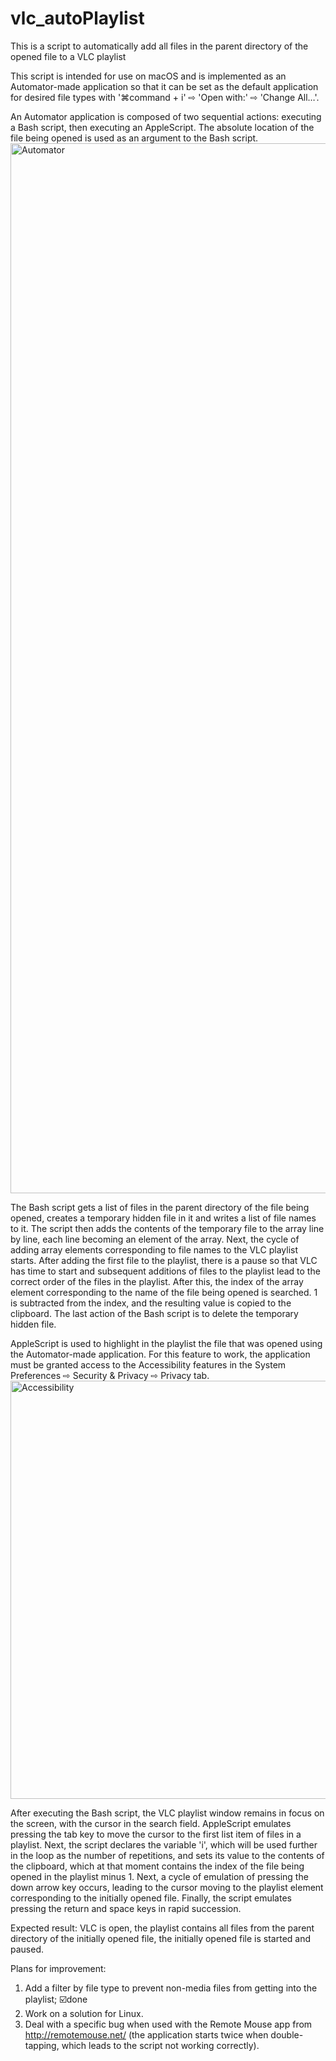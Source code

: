 # vlc_autoPlaylist
This is a script to automatically add all files in the parent directory of the opened file to a VLC playlist

This script is intended for use on macOS and is implemented as an Automator-made application so that it can be set as the default application for desired file types with '⌘command + i' ⇨ 'Open with:' ⇨ 'Change All…'. 

An Automator application is composed of two sequential actions: executing a Bash script, then executing an AppleScript. The absolute location of the file being opened is used as an argument to the Bash script. 
<img width="1680" alt="Automator" src="https://github.com/PhoenixWhitebrow/vlc_autoPlaylist/assets/85649316/80a2e0c4-b218-4cda-83af-7b63735c697a">

The Bash script gets a list of files in the parent directory of the file being opened, creates a temporary hidden file in it and writes a list of file names to it. The script then adds the contents of the temporary file to the array line by line, each line becoming an element of the array.
Next, the cycle of adding array elements corresponding to file names to the VLC playlist starts. After adding the first file to the playlist, there is a pause so that VLC has time to start and subsequent additions of files to the playlist lead to the correct order of the files in the playlist.
After this, the index of the array element corresponding to the name of the file being opened is searched. 1 is subtracted from the index, and the resulting value is copied to the clipboard.
The last action of the Bash script is to delete the temporary hidden file. 

AppleScript is used to highlight in the playlist the file that was opened using the Automator-made application. For this feature to work, the application must be granted access to the Accessibility features in the System Preferences ⇨ Security & Privacy ⇨ Privacy tab.
<img width="669" alt="Accessibility" src="https://github.com/PhoenixWhitebrow/vlc_autoPlaylist/assets/85649316/dd72b74a-f9c9-4424-8099-9aabe0e4243b">

After executing the Bash script, the VLC playlist window remains in focus on the screen, with the cursor in the search field. AppleScript emulates pressing the tab key to move the cursor to the first list item of files in a playlist.
Next, the script declares the variable 'i', which will be used further in the loop as the number of repetitions, and sets its value to the contents of the clipboard, which at that moment contains the index of the file being opened in the playlist minus 1.
Next, a cycle of emulation of pressing the down arrow key occurs, leading to the cursor moving to the playlist element corresponding to the initially opened file.
Finally, the script emulates pressing the return and space keys in rapid succession.

Expected result: VLC is open, the playlist contains all files from the parent directory of the initially opened file, the initially opened file is started and paused.

Plans for improvement:
1. Add a filter by file type to prevent non-media files from getting into the playlist; ☑️done
2. Work on a solution for Linux.
3. Deal with a specific bug when used with the Remote Mouse app from http://remotemouse.net/ (the application starts twice when double-tapping, which leads to the script not working correctly).
